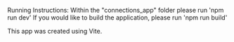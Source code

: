 Running Instructions:
  Within the "connections_app" folder please run 'npm run dev'
  If you would like to build the application, please run 'npm run build'

This app was created using Vite.
